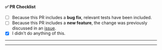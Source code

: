 <!--
Thank you for your contribution to the Crypto Bottle project! 🎉
Please:
 - consider the checklist items below
 - keep the ones that make sense for your PR, and
 - DELETE the items that DON'T make sense for your PR.
-->

#### ✅ PR Checklist

- [ ] Because this PR includes a **bug fix**, relevant tests have been included.
- [ ] Because this PR includes a **new feature**, the change was previously discussed in an [issue](https://github.com/Crypto-Bottle/contracts/issues).
- [x] I didn't do anything of this.

---

<!-- Add a description of your PR here -->

---